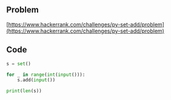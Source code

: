 ## Problem

[https://www.hackerrank.com/challenges/py-set-add/problem](https://www.hackerrank.com/challenges/py-set-add/problem)

## Code

```py
s = set()

for _ in range(int(input())):
    s.add(input())

print(len(s))
```